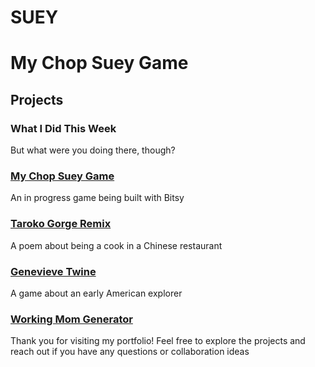 # SUEY

# My Chop Suey Game



## Projects

### What I Did This Week



But what were you doing there, though?

### [My Chop Suey Game](Suey.html)
An in progress game being built with Bitsy

### [Taroko Gorge Remix](taroko-gorge.html)
A poem about being a cook in a Chinese restaurant

### [Genevieve Twine](Genevieve.html)
A game about an early American explorer

### [Working Mom Generator](WorkingMom.html)

Thank you for visiting my portfolio! Feel free to explore the projects and reach out if you have any questions or collaboration ideas